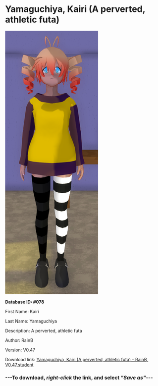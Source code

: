 # Yamaguchiya, Kairi (A perverted, athletic futa)

<img src="https://raw.githubusercontent.com/Arbiter1223/Daigaku-Gurashi-Custom-Students/master/Students/Files/Yamaguchiya%2C%20Kairi%20(A%20perverted%2C%20athletic%20futa).png" title="Yamaguchiya, Kairi (A perverted, athletic futa) - RainB, V0.47">

**Database ID: #078**

First Name: Kairi

Last Name: Yamaguchiya

Description: A perverted, athletic futa

Author: RainB

Version: V0.47

Download link: <a href="https://raw.githubusercontent.com/Arbiter1223/Daigaku-Gurashi-Custom-Students/master/Students/Files/Yamaguchiya%2C%20Kairi%20(A%20perverted%2C%20athletic%20futa)%20-%20RainB%2C%20V0.47.student">Yamaguchiya, Kairi (A perverted, athletic futa) - RainB, V0.47.student</a>

### ---**To download, _right-click_ the link, and select _"Save as"_**---
